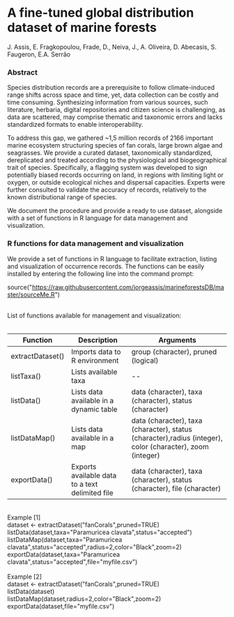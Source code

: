 # A fine-tuned global distribution dataset of marine forests

J. Assis, E. Fragkopoulou, Frade, D., Neiva, J., A. Oliveira, D. Abecasis, S. Faugeron, E.A. Serrão

### Abstract

Species distribution records are a prerequisite to follow climate-induced range shifts across space and time, yet, data collection can be costly and time consuming. Synthesizing information from various sources, such literature, herbaria, digital repositories and citizen science is challenging, as data are scattered, may comprise thematic and taxonomic errors and lacks standardized formats to enable interoperability. 

To address this gap, we gathered ~1,5 million records of 2166 important marine ecosystem structuring species of fan corals, large brown algae and seagrasses. We provide a curated dataset, taxonomically standardized, dereplicated and treated according to the physiological and biogeographical trait of species. Specifically, a flagging system was developed to sign potentially biased records occurring on land, in regions with limiting light or oxygen, or outside ecological niches and dispersal capacities. Experts were further consulted to validate the accuracy of records, relatively to the known distributional range of species. 

We document the procedure and provide a ready to use dataset, alongside with a set of functions in R language for data management and visualization. 


### R functions for data management and visualization

We provide a set of functions in R language to facilitate extraction, listing and visualization of occurrence records. The functions can be easily installed by entering the following line into the command prompt:

source("https://raw.githubusercontent.com/jorgeassis/marineforestsDB/master/sourceMe.R")

<br>
List of functions available for management and visualization:
<br><br>

Function | Description | Arguments
------------ | ------------- | -------------
extractDataset() | Imports data to R environment | group (character), pruned (logical)
listTaxa() | Lists available taxa | --
listData() | Lists data available in a dynamic table | data (character), taxa (character), status (character)
listDataMap() | Lists data available in a map | data (character), taxa (character), status (character),radius (integer), color (character), zoom (integer)
exportData() | Exports available data to a text delimited file | data (character), taxa (character), status (character), file (character)

<br>
Example [1]
<br>
dataset <- extractDataset("fanCorals",pruned=TRUE)<br>
listData(dataset,taxa="Paramuricea clavata",status="accepted")<br>
listDataMap(dataset,taxa="Paramuricea clavata",status="accepted",radius=2,color="Black",zoom=2)<br>
exportData(dataset,taxa="Paramuricea clavata",status="accepted",file="myfile.csv")
<br><br>
Example [2]
<br>
dataset <- extractDataset("fanCorals",pruned=TRUE)<br>
listData(dataset)<br>
listDataMap(dataset,radius=2,color="Black",zoom=2)<br>
exportData(dataset,file="myfile.csv")

